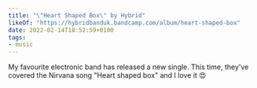 ```yaml
---
title: "\"Heart Shaped Box\" by Hybrid"
likeOf: "https://hybridbanduk.bandcamp.com/album/heart-shaped-box"
date: 2022-02-14T18:52:59+0100
tags:
- music
---
```

My favourite electronic band has released a new single. This time, they've covered the Nirvana song "Heart shaped box" and I love it 😍
